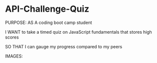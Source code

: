 # API-Challenge-Quiz

PURPOSE:
AS A coding boot camp student

I WANT to take a timed quiz on JavaScript fundamentals that stores high scores

SO THAT I can gauge my progress compared to my peers

IMAGES:

